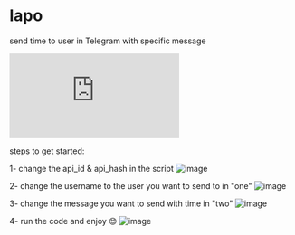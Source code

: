 # lapo
send time to user in Telegram with specific message

![GitHub file size in bytes](https://img.shields.io/github/size/asmpro7/lapo/lapo.py?logo=python&logoColor=blue)

steps to get started:

1- change the api_id & api_hash in the script
![image](https://user-images.githubusercontent.com/114514662/233648629-1f483535-3bcf-4743-87bd-f82d13003353.png)

2- change the username to the user you want to send to in "one"
![image](https://user-images.githubusercontent.com/114514662/233649015-3ed577a5-5b8a-4c67-9efb-155223432c31.png)

3- change the message you want to send with time in "two"
![image](https://user-images.githubusercontent.com/114514662/233649138-86d2874c-a6b5-436c-a246-16e78b7c3bd8.png)

4- run the code and enjoy 😊
![image](https://user-images.githubusercontent.com/114514662/233649412-37142440-1495-44e8-ba5d-44abe858605f.png)
